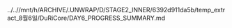 ../..//mnt/h/ARCHIVE/.UNWRAP/D/STAGE2_INNER/6392d911da5b/temp_extract_8월6일/DuRiCore/DAY6_PROGRESS_SUMMARY.md